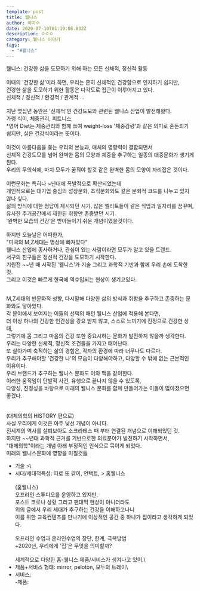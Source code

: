 ```yaml
---
template: post
title: 웰니스
author: 야자수
date: 2020-07-10T01:19:08.832Z
description: ㅇㅇㅇ
category: 웰니스 이야기
tags:
  - "#웰니스"
---
```

웰니스: 건강한 삶을 도모하기 위해 하는 모든 신체적, 정신적 활동\
\
이때의 '건강한 삶'이라 하면, 우리는 흔히 신체적인 건강함으로 인지하기 쉽지만,\
건강한 삶을 도모하기 위한 활동은 다각도로 접근이 이루어지고 있다.\
신체적 / 정신적 / 환경적 / 관계적 ... \
\
지난 몇십년 동안은 '신체적'인 건강도모와 관련된 웰니스 산업이 발전해왔다.\
가령 식이, 체중관리, 피트니스\
*영어 Diet는 체중관리와 함께 쓰여 weight-loss '체중감량'과 같은 의미로 혼돈되기 쉽지만, 실은 건강식이라는 뜻이다. \
\
이것이 아름다움을 쫒는 우리의 본능과, 매체의 영향력이 결합되면서\
신체적 건강도모를 넘어 완벽한 몸의 모양과 체중을 추구하는 일종의 대중문화가 생기게 된다.\
우리의 무의식에, 마치 모두가 꿈꿔야 할것 같은 완벽한 몸의 모양이 자리잡은 것이다.\
\
이런문화는 특히나 ~년대에 폭발적으로 확산되었는데\
개인적으로는 대기업 중심의 성장문화, 조직문화와도 같은 문화적 코드를 나누고 있지 않나 싶다.\
삶의 방식에 대한 정답이 제시되던 시기, 많은 엘리트들이 같은 직업과 일자리를 꿈꾸며,\
유사한 주거공간에서 제한된 취향만 존중받던 시기.\
'완벽한 모습의 건강'은 받아들이기 쉬운 개념이였을것이다.\
\
하지만 오늘날은 어떠한가,\
"미국의 M,Z세대는 명상에 빠져있다"\
웰니스 산업에 종사하거나, 관심이 있는 사람이라면 모두가 알고 있을 트랜드.\
서구의 친구들은 정신적 건강을 도모하기 시작한다.\
기원전 \~\~년 때 시작된 '웰니스'가 기술 그리고 과학적 기반과 함께 우리 손에 도착한 것.\
그리고 이것은 빠르게 한국에 역수입되는 현상이 생기고있다.

\
M,Z세대의 반문화적 성향, 다시말해 다양한 삶의 방식과 취향을 추구하고 존중하는 문화와도 닿아있다.\
각 분야에서 보여지는 이들의 선택의 패턴 웰니스 산업에 적용해 본다면,\
더 이상 하나의 건강한 인간상을 강요 받지 않고, 스스로 느끼기에 진정으로 건강한 상태,\
그렇기에 몸 그리고 마음의 건강 또한 중요시하는 문화가 발전하지 않을까 생각한다.
\
우리는 다양한 신체적, 정신적 조건들을 가지고 태어난다.\
또 살아가며 축적하는 삶의 경험은, 각자의 환경에 따라 너무나도 다르다.\
우리가 추구해야할 '건강한 나'의 모습이 다양해야하고, 다양할 수 밖에 없는 근본적인 이유이다.
\
우리 브랜드가 추구하는 웰니스 문화도 이와 맥을 같이한다.\
이러한 움직임이 단발적 사건, 유행으로 끝나지 않을 수 있도록,\
다양성, 진정성을 바탕으로 미래의 웰니스 문화를 함께 만들어가는 이들이 많아졌으면 좋겠다.\
\
\
(대체의학의 HISTORY 편으로)\
사실 우리에게 이것은 아주 낯선 개념이 아니다. \
전세계의 역사를 살펴보아도 소크라테스 때 부터 연결된 개념으로 이해되었던 것.\
하지만 \~\~년대 과학적 근거를 기반으로한 의료분야가 발전하기 시작하면서, \
"대체의학"이라는 개념 아래 부정적인 인식으로 묶이게 되었다.
 \
미래의 웰니스문화에 영향을 미칠것들
- 기술 >\
- 시대/세대적특성: 따로 또 같이, 언택트, > 홈웰니스 \
\
(홈웰니스)\
오프라인 스튜디오를 운영하고 있지만,\
포스트 코로나 상황 그리고 팬대믹 현상이 아니더라도\
위의 글에서 우리 세대가 추구하는 건강을 이해하고나니\
이를 위한 교육컨텐츠를 만나기에 이상적인 공간 중 하나가 집이라고 생각하게 되었다.\
\
오프라인 수업과 온라인수업의 장단, 한계, 극복방법\
+2020년, 우리에게 '집'은 무엇을 의미할까?\
\
세계적으로 다양한 홈-웰니스 제품/서비스가 생겨나고 있어.\
- 제품+서비스 형태: mirror, peloton, 모두의 트레이\
- 서비스:\
-제품: